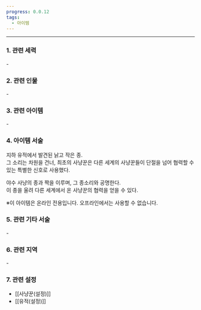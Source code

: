 ```yaml
---
progress: 0.0.12
tags:
  - 아이템
---
```

---
### 1. 관련 세력 
\-

### 2. 관련 인물
\-

### 3. 관련 아이템
\-

### 4. 아이템 서술
지하 유적에서 발견된 낡고 작은 종.  
그 소리는 차원을 건너, 최초의 사냥꾼은 다른 세계의 사냥꾼들이 단절을 넘어 협력할 수 있는 특별한 신호로 사용했다.  
  
야수 사냥의 종과 짝을 이루며, 그 종소리와 공명한다.  
이 종을 울려 다른 세계에서 온 사냥꾼의 협력을 얻을 수 있다.  
  
※이 아이템은 온라인 전용입니다. 오프라인에서는 사용할 수 없습니다.

### 5. 관련 기타 서술
\-

### 6. 관련 지역
\-
### 7. 관련 설정
- [[사냥꾼(설정)]]
- [[유적(설정)]]
